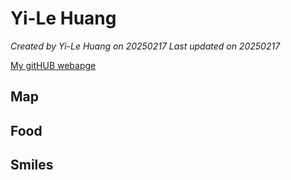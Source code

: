 # Yi-Le Huang 


*Created by Yi-Le Huang on 20250217 Last updated on 20250217*

[My gitHUB webapge](https://venteng.github.io) 


## Map

## Food


## Smiles 
